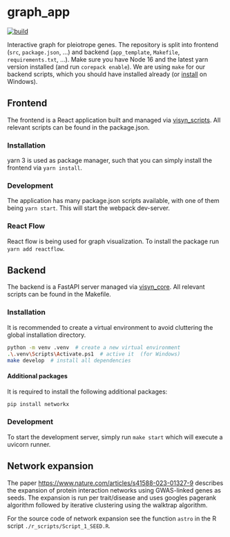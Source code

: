 # graph_app
[![build](https://github.com/datavisyn/app_template/actions/workflows/build.yml/badge.svg)](https://github.com/datavisyn/app_template/actions/workflows/build.yml)

Interactive graph for pleiotrope genes. The repository is split into frontend (`src`, `package.json`, ...) and backend (`app_template`, `Makefile`, `requirements.txt`, ...). Make sure you have Node 16 and the latest yarn version installed (and run `corepack enable`). We are using `make` for our backend scripts, which you should have installed already (or [install](https://gnuwin32.sourceforge.net/packages/make.htm) on Windows).

## Frontend

The frontend is a React application built and managed via [visyn_scripts](https://github.com/datavisyn/visyn_scripts). All relevant scripts can be found in the package.json.

### Installation

yarn 3 is used as package manager, such that you can simply install the frontend via `yarn install`.

### Development

The application has many package.json scripts available, with one of them being `yarn start`. This will start the webpack dev-server.

### React Flow
React flow is being used for graph visualization. To install the package run `yarn add reactflow`.

## Backend

The backend is a FastAPI server managed via [visyn_core](https://github.com/datavisyn/visyn_core). All relevant scripts can be found in the Makefile.

### Installation

It is recommended to create a virtual environment to avoid cluttering the global installation directory.

```bash
python -m venv .venv  # create a new virtual environment
.\.venv\Scripts\Activate.ps1  # active it  (for Windows)
make develop  # install all dependencies
```

#### Additional packages

It is required to install the following additional packages:

```bash
pip install networkx
```

### Development

To start the development server, simply run `make start` which will execute a uvicorn runner.

## Network expansion
The paper https://www.nature.com/articles/s41588-023-01327-9 describes the expansion of protein interaction networks using GWAS-linked
genes as seeds. The expansion is run per trait/disease and uses googles pagerank algorithm followed by iterative clustering using the walktrap algorithm.

For the source code of network expansion see the function `astro` in the R script `./r_scripts/Script_1_SEED.R`.


